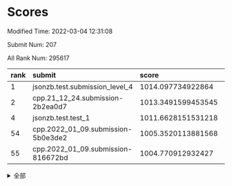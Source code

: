 # Scores

Modified Time: 2022-03-04 12:31:08

Submit Num: 207

All Rank Num: 295617

| rank |               submit               |       score        |       sigma        | pk_num |
| :--- | :--------------------------------- | :----------------- | :----------------- | :----- |
| 1    | jsonzb.test.submission_level_4     | 1014.097734922864  | 0.8250905653036794 | 5717   |
| 2    | cpp.21_12_24.submission-2b2ea0d7   | 1013.3491599453545 | 0.8136293696500159 | 5716   |
| 4    | jsonzb.test.test_1                 | 1011.6628151531218 | 0.7814710182124941 | 5703   |
| 54   | cpp.2022_01_09.submission-5b0e3de2 | 1005.3520113881568 | 0.7141257288586967 | 5714   |
| 55   | cpp.2022_01_09.submission-816672bd | 1004.770912932427  | 0.7076843993531305 | 5715   |


<details>
<summary>全部</summary>

| rank |                 submit                 |       score        |       sigma        | pk_num |
| :--- | :------------------------------------- | :----------------- | :----------------- | :----- |
| 1    | jsonzb.test.submission_level_4         | 1014.097734922864  | 0.8250905653036794 | 5717   |
| 2    | cpp.21_12_24.submission-2b2ea0d7       | 1013.3491599453545 | 0.8136293696500159 | 5716   |
| 3    | gobigger.level_3.submission_level_3_49 | 1011.8284571846234 | 0.8029626832450313 | 5712   |
| 4    | jsonzb.test.test_1                     | 1011.6628151531218 | 0.7814710182124941 | 5703   |
| 5    | gobigger.level_3.submission_level_3_14 | 1011.5022754683416 | 0.783588640783233  | 5715   |
| 6    | gobigger.level_3.submission_level_3_15 | 1011.4752290705381 | 0.7834214557442103 | 5716   |
| 7    | gobigger.level_3.submission_level_3_26 | 1011.4541574198088 | 0.7785565908963507 | 5712   |
| 8    | gobigger.level_3.submission_level_3_2  | 1011.4443747568927 | 0.7600171977986887 | 5710   |
| 9    | gobigger.level_3.submission_level_3_19 | 1011.4373367993269 | 0.7657028231769971 | 5712   |
| 10   | gobigger.level_3.submission_level_3_44 | 1011.2706607801116 | 0.7681462911948547 | 5708   |
| 11   | gobigger.level_3.submission_level_3_29 | 1011.1373537980706 | 0.7698362987060388 | 5713   |
| 12   | gobigger.level_3.submission_level_3_10 | 1011.0315091824541 | 0.7643389549077069 | 5714   |
| 13   | gobigger.level_3.submission_level_3_46 | 1010.9710309441537 | 0.7777764831628873 | 5709   |
| 14   | gobigger.level_3.submission_level_3_27 | 1010.8857026619008 | 0.7773620013740763 | 5712   |
| 15   | gobigger.level_3.submission_level_3_45 | 1010.792571309867  | 0.7939875775830574 | 5717   |
| 16   | gobigger.level_3.submission_level_3_3  | 1010.6963594087838 | 0.7325590457350494 | 5712   |
| 17   | gobigger.level_3.submission_level_3_33 | 1010.6645300447419 | 0.7892800373056984 | 5712   |
| 18   | gobigger.level_3.submission_level_3_20 | 1010.6076545271364 | 0.754148303794133  | 5713   |
| 19   | gobigger.level_3.submission_level_3_8  | 1010.5489894200141 | 0.7705439051506298 | 5708   |
| 20   | gobigger.level_3.submission_level_3_0  | 1010.5446074648731 | 0.7628884885210591 | 5714   |
| 21   | gobigger.level_3.submission_level_3_24 | 1010.4804102893596 | 0.7737723067265099 | 5715   |
| 22   | gobigger.level_3.submission_level_3_31 | 1010.4245733197725 | 0.7656428521596969 | 5713   |
| 23   | gobigger.level_3.submission_level_3_4  | 1010.418482912539  | 0.7505293267070695 | 5714   |
| 24   | gobigger.level_3.submission_level_3_28 | 1010.4141673535091 | 0.7626725359561058 | 5714   |
| 25   | gobigger.level_3.submission_level_3_6  | 1010.4115447537268 | 0.7499827494597254 | 5711   |
| 26   | gobigger.level_3.submission_level_3_30 | 1010.387246192395  | 0.742771076473638  | 5712   |
| 27   | gobigger.level_3.submission_level_3_16 | 1010.3866990565879 | 0.7502062583932618 | 5716   |
| 28   | gobigger.level_3.submission_level_3_40 | 1010.3109359006912 | 0.7615632428117063 | 5711   |
| 29   | gobigger.level_3.submission_level_3_12 | 1010.2326286633913 | 0.7697831387521443 | 5705   |
| 30   | gobigger.level_3.submission_level_3_32 | 1010.0628328637771 | 0.7563129719326646 | 5703   |
| 31   | gobigger.level_3.submission_level_3_25 | 1010.035805084213  | 0.7495337531167917 | 5712   |
| 32   | gobigger.level_3.submission_level_3_47 | 1010.0232893523837 | 0.7397214509963904 | 5720   |
| 33   | gobigger.level_3.submission_level_3_21 | 1009.9418241491693 | 0.7413963117627245 | 5713   |
| 34   | gobigger.level_3.submission_level_3_7  | 1009.8945119411114 | 0.7515159735231126 | 5710   |
| 35   | gobigger.level_3.submission_level_3_43 | 1009.8788333654412 | 0.7613129754645619 | 5716   |
| 36   | gobigger.level_3.submission_level_3_37 | 1009.788485020424  | 0.7431897702359885 | 5712   |
| 37   | gobigger.level_3.submission_level_3_41 | 1009.6871553821375 | 0.7667707179824013 | 5712   |
| 38   | gobigger.level_3.submission_level_3_1  | 1009.6815174527856 | 0.7446544108729496 | 5710   |
| 39   | gobigger.level_3.submission_level_3_18 | 1009.4571956044707 | 0.7728449270533391 | 5710   |
| 40   | gobigger.level_3.submission_level_3_38 | 1009.3882157498474 | 0.7392138402347198 | 5711   |
| 41   | gobigger.level_3.submission_level_3_22 | 1009.3553742813847 | 0.7711666552171174 | 5712   |
| 42   | gobigger.level_3.submission_level_3_34 | 1009.3508574376392 | 0.7650958853684151 | 5718   |
| 43   | gobigger.level_3.submission_level_3_42 | 1009.1876523668866 | 0.7626886863962298 | 5711   |
| 44   | gobigger.level_3.submission_level_3_13 | 1009.1652724170101 | 0.7611601694872933 | 5714   |
| 45   | gobigger.level_3.submission_level_3_17 | 1009.1652176329543 | 0.7520337056299644 | 5716   |
| 46   | gobigger.level_3.submission_level_3_39 | 1009.0628040153207 | 0.7392170565957561 | 5713   |
| 47   | gobigger.level_3.submission_level_3_35 | 1009.0598145038832 | 0.7850049095446505 | 5712   |
| 48   | gobigger.level_3.submission_level_3_36 | 1008.5363069522326 | 0.780351234322036  | 5708   |
| 49   | gobigger.level_3.submission_level_3_5  | 1008.4374823830391 | 0.7679507184512341 | 5714   |
| 50   | gobigger.level_3.submission_level_3_11 | 1008.4151684556276 | 0.7571858087055461 | 5713   |
| 51   | gobigger.level_3.submission_level_3_48 | 1007.7417668330097 | 0.7458180700945309 | 5707   |
| 52   | gobigger.level_3.submission_level_3_9  | 1007.2475119569983 | 0.7660603648310823 | 5713   |
| 53   | gobigger.level_3.submission_level_3_23 | 1007.0237840301695 | 0.736371279705913  | 5716   |
| 54   | cpp.2022_01_09.submission-5b0e3de2     | 1005.3520113881568 | 0.7141257288586967 | 5714   |
| 55   | cpp.2022_01_09.submission-816672bd     | 1004.770912932427  | 0.7076843993531305 | 5715   |
| 56   | gobigger.level_1.submission_level_1_43 | 1004.5433552616443 | 0.7185385919721281 | 5715   |
| 57   | gobigger.level_1.submission_level_1_32 | 1004.5113852143073 | 0.713248314257623  | 5710   |
| 58   | gobigger.level_1.submission_level_1_27 | 1004.4048420809652 | 0.7211633794430773 | 5716   |
| 59   | gobigger.level_1.submission_level_1_40 | 1004.3297281323953 | 0.7195044640966358 | 5716   |
| 60   | gobigger.level_1.submission_level_1_3  | 1004.2969238237171 | 0.7216370185249416 | 5709   |
| 61   | gobigger.level_1.submission_level_1_47 | 1004.2469988874656 | 0.7363720485486327 | 5712   |
| 62   | gobigger.level_1.submission_level_1_28 | 1004.1976788737263 | 0.7214588837926492 | 5717   |
| 63   | gobigger.level_1.submission_level_1_24 | 1004.1743294183999 | 0.7156825484915758 | 5717   |
| 64   | gobigger.level_1.submission_level_1_16 | 1004.1466448006279 | 0.7246344582403118 | 5710   |
| 65   | gobigger.level_1.submission_level_1_39 | 1004.0962737184938 | 0.714328148939708  | 5718   |
| 66   | gobigger.level_1.submission_level_1_11 | 1004.0936991460588 | 0.7177897479697763 | 5713   |
| 67   | gobigger.level_1.submission_level_1_13 | 1004.0463873501769 | 0.71947934259759   | 5715   |
| 68   | gobigger.level_1.submission_level_1_8  | 1003.9972760119905 | 0.7160798340681026 | 5714   |
| 69   | gobigger.level_1.submission_level_1_45 | 1003.9020640966735 | 0.7248840952281774 | 5708   |
| 70   | gobigger.level_1.submission_level_1_44 | 1003.889006648237  | 0.7125511093524446 | 5713   |
| 71   | gobigger.level_1.submission_level_1_5  | 1003.84822997258   | 0.7225345001642659 | 5713   |
| 72   | gobigger.level_1.submission_level_1_9  | 1003.7184851901424 | 0.708193603802784  | 5706   |
| 73   | gobigger.level_1.submission_level_1_15 | 1003.6972986910979 | 0.7130206288386125 | 5719   |
| 74   | gobigger.level_1.submission_level_1_21 | 1003.650285533648  | 0.7171410147706591 | 5713   |
| 75   | gobigger.level_1.submission_level_1_46 | 1003.6338361819232 | 0.7148182298577702 | 5709   |
| 76   | gobigger.level_1.submission_level_1_0  | 1003.5986638800127 | 0.7219856891177725 | 5713   |
| 77   | gobigger.level_1.submission_level_1_38 | 1003.4761381848937 | 0.7112240331181837 | 5710   |
| 78   | gobigger.level_1.submission_level_1_49 | 1003.2786154800821 | 0.7255311995443128 | 5710   |
| 79   | gobigger.level_1.submission_level_1_34 | 1003.2554130237891 | 0.7088272411417321 | 5711   |
| 80   | gobigger.level_1.submission_level_1_14 | 1003.2026923516487 | 0.7134498352999269 | 5711   |
| 81   | gobigger.level_1.submission_level_1_29 | 1003.196187867385  | 0.7242642476066847 | 5712   |
| 82   | gobigger.level_1.submission_level_1_20 | 1003.1605482459036 | 0.7170460294372727 | 5714   |
| 83   | gobigger.level_1.submission_level_1_12 | 1003.1370086795494 | 0.7190731963720564 | 5713   |
| 84   | gobigger.level_1.submission_level_1_10 | 1003.0649961386938 | 0.7157330874077211 | 5714   |
| 85   | gobigger.level_1.submission_level_1_42 | 1003.0263234951788 | 0.7129839151469497 | 5712   |
| 86   | gobigger.level_1.submission_level_1_36 | 1002.9262230668276 | 0.716283884248472  | 5719   |
| 87   | gobigger.level_1.submission_level_1_37 | 1002.8709741385052 | 0.7275573274513325 | 5709   |
| 88   | gobigger.level_1.submission_level_1_33 | 1002.7474919008529 | 0.7065347137295881 | 5715   |
| 89   | gobigger.level_1.submission_level_1_4  | 1002.7155783581765 | 0.7043067395846775 | 5713   |
| 90   | gobigger.level_1.submission_level_1_1  | 1002.706962603946  | 0.7115318921876637 | 5709   |
| 91   | gobigger.level_1.submission_level_1_18 | 1002.7033522496141 | 0.7074857613891269 | 5714   |
| 92   | gobigger.level_1.submission_level_1_35 | 1002.657785919065  | 0.70152301393567   | 5710   |
| 93   | gobigger.level_1.submission_level_1_6  | 1002.6146736367223 | 0.707169151617763  | 5712   |
| 94   | gobigger.level_1.submission_level_1_48 | 1002.5344761779672 | 0.703368860643629  | 5715   |
| 95   | gobigger.level_1.submission_level_1_17 | 1002.5237002231376 | 0.704508811203897  | 5713   |
| 96   | gobigger.level_1.submission_level_1_31 | 1002.4547227732327 | 0.7073490804270792 | 5707   |
| 97   | gobigger.level_1.submission_level_1_19 | 1002.4459259076284 | 0.7128185132733394 | 5711   |
| 98   | gobigger.level_1.submission_level_1_23 | 1002.3922706412698 | 0.7186148047338958 | 5711   |
| 99   | gobigger.level_1.submission_level_1_41 | 1002.367793565888  | 0.7112519204798684 | 5712   |
| 100  | gobigger.level_1.submission_level_1_22 | 1002.3080452057246 | 0.7119516585988338 | 5712   |
| 101  | gobigger.level_1.submission_level_1_2  | 1002.302468967554  | 0.7193596915727295 | 5720   |
| 102  | gobigger.level_1.submission_level_1_7  | 1002.190255928717  | 0.7176795963670793 | 5712   |
| 103  | gobigger.level_1.submission_level_1_26 | 1002.1529696918544 | 0.7125829978055797 | 5714   |
| 104  | gobigger.level_1.submission_level_1_25 | 1002.1194142917725 | 0.7138307941843128 | 5713   |
| 105  | gobigger.level_1.submission_level_1_30 | 1001.4820366455466 | 0.7081095034821466 | 5712   |
| 106  | gobigger.random.submission_random_45   | 997.9359636968702  | 0.7153018843474251 | 5712   |
| 107  | gobigger.random.submission_random_10   | 997.4522168984762  | 0.7103303871057507 | 5712   |
| 108  | gobigger.random.submission_random_35   | 997.1111563338172  | 0.7012553275892369 | 5714   |
| 109  | gobigger.random.submission_random_37   | 997.0449106127622  | 0.7085803507227321 | 5712   |
| 110  | gobigger.random.submission_random_26   | 997.017576659568   | 0.7093677292655285 | 5713   |
| 111  | gobigger.random.submission_random_33   | 996.8687691952215  | 0.7001652097956939 | 5712   |
| 112  | gobigger.random.submission_random_48   | 996.800601138769   | 0.7168498081401589 | 5712   |
| 113  | gobigger.random.submission_random_20   | 996.746749798519   | 0.7182964232125701 | 5716   |
| 114  | gobigger.random.submission_random_5    | 996.6626263558416  | 0.7234249122781042 | 5716   |
| 115  | gobigger.random.submission_random_16   | 996.610605607142   | 0.6960916954789481 | 5711   |
| 116  | gobigger.random.submission_random_41   | 996.5896707584453  | 0.7103231887825155 | 5711   |
| 117  | gobigger.random.submission_random_24   | 996.5785467310009  | 0.7028427357176363 | 5708   |
| 118  | gobigger.random.submission_random_7    | 996.5154279197903  | 0.710962297669054  | 5714   |
| 119  | gobigger.random.submission_random_25   | 996.4615614057968  | 0.7128050378090709 | 5710   |
| 120  | gobigger.random.submission_random_23   | 996.4131702168463  | 0.7150875774897317 | 5711   |
| 121  | gobigger.random.submission_random_15   | 996.4127821557728  | 0.7123557785697291 | 5716   |
| 122  | gobigger.random.submission_random_27   | 996.3943076132789  | 0.716886541366901  | 5713   |
| 123  | gobigger.random.submission_random_38   | 996.3679284732493  | 0.7292839691896424 | 5713   |
| 124  | gobigger.random.submission_random_1    | 996.26495144713    | 0.7118328319767249 | 5711   |
| 125  | gobigger.random.submission_random_6    | 996.2498404861394  | 0.7179541968816118 | 5708   |
| 126  | gobigger.random.submission_random_40   | 996.2130077686886  | 0.7068841498389351 | 5717   |
| 127  | gobigger.random.submission_random_17   | 996.152832776843   | 0.713747857580902  | 5711   |
| 128  | gobigger.random.submission_random_21   | 996.1354246035927  | 0.717027854632368  | 5713   |
| 129  | gobigger.random.submission_random_4    | 996.0810602231751  | 0.7137574755826461 | 5714   |
| 130  | gobigger.random.submission_random_43   | 996.0582278208284  | 0.7240164491485002 | 5712   |
| 131  | gobigger.random.submission_random_30   | 995.9569447859616  | 0.7163513629135844 | 5713   |
| 132  | gobigger.random.submission_random_29   | 995.947072645852   | 0.7046787106992697 | 5718   |
| 133  | gobigger.random.submission_random_47   | 995.9444750878067  | 0.7196910487873529 | 5717   |
| 134  | gobigger.random.submission_random_2    | 995.9313364932891  | 0.7118610275316789 | 5711   |
| 135  | gobigger.random.submission_random_9    | 995.8755948777946  | 0.7018682755636572 | 5709   |
| 136  | gobigger.random.submission_random_12   | 995.8726379455519  | 0.7075693499074936 | 5709   |
| 137  | gobigger.random.submission_random_28   | 995.8678388833399  | 0.7031048066578072 | 5708   |
| 138  | gobigger.random.submission_random_11   | 995.84866215235    | 0.7114905514065111 | 5708   |
| 139  | gobigger.random.submission_random_46   | 995.8087670332574  | 0.7099408261303431 | 5713   |
| 140  | gobigger.random.submission_random_44   | 995.7580076646692  | 0.7068205349728722 | 5710   |
| 141  | gobigger.random.submission_random_42   | 995.6520996536603  | 0.7153360042251498 | 5713   |
| 142  | gobigger.random.submission_random_39   | 995.6260128693925  | 0.70039268320913   | 5712   |
| 143  | gobigger.random.submission_random_34   | 995.620925126379   | 0.7152604440544834 | 5715   |
| 144  | gobigger.random.submission_random_32   | 995.6140246028041  | 0.7174704277478735 | 5713   |
| 145  | gobigger.random.submission_random_3    | 995.5803170034028  | 0.7176459342905525 | 5709   |
| 146  | gobigger.random.submission_random_22   | 995.4220091178107  | 0.714603704784725  | 5713   |
| 147  | gobigger.random.submission_random_14   | 995.414582846585   | 0.7153190874501797 | 5712   |
| 148  | gobigger.random.submission_random_8    | 995.2915464374876  | 0.7201193468924614 | 5715   |
| 149  | gobigger.random.submission_random_36   | 995.2641938277425  | 0.7015846044163533 | 5713   |
| 150  | gobigger.random.submission_random_19   | 995.244569088718   | 0.7051178115687902 | 5711   |
| 151  | gobigger.random.submission_random_31   | 995.0232472033501  | 0.7167653145419283 | 5712   |
| 152  | gobigger.random.submission_random_13   | 995.0085942285575  | 0.7283978471397192 | 5711   |
| 153  | gobigger.level_2.submission_level_2_39 | 994.6851013833946  | 0.7274476337007262 | 5710   |
| 154  | gobigger.random.submission_random_18   | 994.6376557096663  | 0.7033926153028088 | 5711   |
| 155  | gobigger.random.submission_random_49   | 994.5087401700961  | 0.7094402883507023 | 5713   |
| 156  | gobigger.random.submission_random_0    | 994.4154919431994  | 0.7421817000434706 | 5712   |
| 157  | gobigger.level_2.submission_level_2_20 | 993.7380112830685  | 0.7367360947860319 | 5714   |
| 158  | gobigger.level_2.submission_level_2_38 | 993.5077561265078  | 0.7235936955518676 | 5715   |
| 159  | gobigger.level_2.submission_level_2_23 | 993.28415138509    | 0.7252403224921543 | 5715   |
| 160  | gobigger.level_2.submission_level_2_28 | 993.2759004237065  | 0.7273086192054115 | 5709   |
| 161  | gobigger.level_2.submission_level_2_11 | 993.1040529735626  | 0.743328881976338  | 5712   |
| 162  | gobigger.level_2.submission_level_2_48 | 993.085308667998   | 0.7456250177502315 | 5713   |
| 163  | gobigger.level_2.submission_level_2_44 | 993.0811835588166  | 0.7483530513739909 | 5714   |
| 164  | gobigger.level_2.submission_level_2_1  | 992.9613188626618  | 0.7236910801146593 | 5711   |
| 165  | gobigger.level_2.submission_level_2_7  | 992.8919125597098  | 0.7443166519136675 | 5713   |
| 166  | gobigger.level_2.submission_level_2_0  | 992.8565641450562  | 0.7289656038419245 | 5714   |
| 167  | gobigger.level_2.submission_level_2_40 | 992.7160721255256  | 0.7363005971632129 | 5708   |
| 168  | gobigger.level_2.submission_level_2_22 | 992.6808694079856  | 0.7537421943473734 | 5707   |
| 169  | gobigger.level_2.submission_level_2_17 | 992.6453612041835  | 0.746168849964119  | 5713   |
| 170  | gobigger.level_2.submission_level_2_49 | 992.5671404779339  | 0.7618639430934935 | 5714   |
| 171  | gobigger.level_2.submission_level_2_33 | 992.5590717185055  | 0.7553433108010826 | 5712   |
| 172  | gobigger.level_2.submission_level_2_6  | 992.4595120378824  | 0.7528875135170936 | 5712   |
| 173  | gobigger.level_2.submission_level_2_31 | 992.4581293157856  | 0.7365916828732589 | 5713   |
| 174  | gobigger.level_2.submission_level_2_21 | 992.4545001708192  | 0.745299426691821  | 5713   |
| 175  | gobigger.level_2.submission_level_2_29 | 992.3225449095125  | 0.739266118894485  | 5712   |
| 176  | gobigger.level_2.submission_level_2_35 | 992.2755082808018  | 0.7553834975249081 | 5712   |
| 177  | gobigger.level_2.submission_level_2_14 | 992.1107595183161  | 0.7548685950266514 | 5714   |
| 178  | gobigger.level_2.submission_level_2_18 | 992.0849382011705  | 0.7432916916220472 | 5713   |
| 179  | gobigger.level_2.submission_level_2_16 | 992.0577545025639  | 0.7553240713875015 | 5716   |
| 180  | gobigger.level_2.submission_level_2_45 | 991.925758971173   | 0.7337829107912979 | 5707   |
| 181  | gobigger.level_2.submission_level_2_36 | 991.8756676762746  | 0.7661165197116754 | 5714   |
| 182  | gobigger.level_2.submission_level_2_19 | 991.8609316497724  | 0.7474934902430342 | 5716   |
| 183  | gobigger.level_2.submission_level_2_13 | 991.8595485859447  | 0.7541230885483461 | 5713   |
| 184  | gobigger.level_2.submission_level_2_26 | 991.7467806850918  | 0.7589299843082508 | 5708   |
| 185  | gobigger.level_2.submission_level_2_34 | 991.7321784760651  | 0.7385254855866041 | 5715   |
| 186  | gobigger.level_2.submission_level_2_12 | 991.4983364051731  | 0.7546613883265952 | 5711   |
| 187  | gobigger.level_2.submission_level_2_25 | 991.3723660307747  | 0.7458638510624681 | 5712   |
| 188  | gobigger.level_2.submission_level_2_9  | 991.3543036363621  | 0.7612131456303004 | 5714   |
| 189  | gobigger.level_2.submission_level_2_41 | 991.2943960973961  | 0.7610691623050816 | 5713   |
| 190  | gobigger.level_2.submission_level_2_27 | 991.2713059387146  | 0.7545267335214892 | 5707   |
| 191  | gobigger.level_2.submission_level_2_10 | 991.2352751561099  | 0.7563310865983285 | 5712   |
| 192  | gobigger.level_2.submission_level_2_2  | 991.1833543803945  | 0.737230839736903  | 5711   |
| 193  | gobigger.level_2.submission_level_2_47 | 991.1472017884103  | 0.7552538218276005 | 5715   |
| 194  | gobigger.level_2.submission_level_2_24 | 991.1380198588103  | 0.7444203516676839 | 5713   |
| 195  | gobigger.level_2.submission_level_2_8  | 991.1247739828689  | 0.7756360237042332 | 5716   |
| 196  | gobigger.level_2.submission_level_2_46 | 991.0061514655372  | 0.7710432725885861 | 5710   |
| 197  | gobigger.level_2.submission_level_2_37 | 990.9927246264613  | 0.7433786454604646 | 5711   |
| 198  | gobigger.level_2.submission_level_2_5  | 990.8726334931181  | 0.7911691632758602 | 5712   |
| 199  | gobigger.level_2.submission_level_2_15 | 990.823211485491   | 0.7566360838890897 | 5711   |
| 200  | gobigger.level_2.submission_level_2_4  | 990.7799276811276  | 0.7565248471588462 | 5712   |
| 201  | gobigger.level_2.submission_level_2_32 | 990.5948453776842  | 0.7624626284004683 | 5713   |
| 202  | gobigger.level_2.submission_level_2_30 | 990.5073395899963  | 0.7700561812536169 | 5712   |
| 203  | gobigger.level_2.submission_level_2_43 | 990.1325177762889  | 0.7832353489543787 | 5714   |
| 204  | gobigger.level_2.submission_level_2_3  | 990.1105390257358  | 0.7576116657935194 | 5710   |
| 205  | gobigger.level_2.submission_level_2_42 | 989.359993185162   | 0.7703346001003375 | 5714   |
| 206  | gobigger.none.submission_none_0        | 979.7005284082267  | 1.1795354376657172 | 5713   |
| 207  | gobigger.none.submission_none_1        | 975.4056317879717  | 1.5734235684053002 | 5713   |

</details>